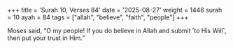 +++
title = 'Surah 10, Verses 84'
date = '2025-08-27'
weight = 1448
surah = 10
ayah = 84
tags = ["allah", "believe", "faith", "people"]
+++

Moses said, “O my people! If you do believe in Allah and submit ˹to His Will˺, then put your trust in Him.”